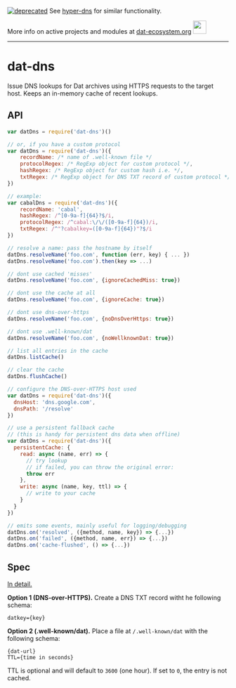 [![deprecated](http://badges.github.io/stability-badges/dist/deprecated.svg)](github.com/martinheidegger/hyper-dns) See [hyper-dns](github.com/martinheidegger/hyper-dns) for similar functionality. 

More info on active projects and modules at [dat-ecosystem.org](https://dat-ecosystem.org/) <img src="https://i.imgur.com/qZWlO1y.jpg" width="30" height="30" /> 

---

# dat-dns

Issue DNS lookups for Dat archives using HTTPS requests to the target host. Keeps an in-memory cache of recent lookups.

## API

```js
var datDns = require('dat-dns')()

// or, if you have a custom protocol
var datDns = require('dat-dns')({
    recordName: /* name of .well-known file */
    protocolRegex: /* RegExp object for custom protocol */,
    hashRegex: /* RegExp object for custom hash i.e. */,
    txtRegex: /* RegExp object for DNS TXT record of custom protocol */,
})

// example: 
var cabalDns = require('dat-dns')({
    recordName: 'cabal',
    hashRegex: /^[0-9a-f]{64}?$/i,
    protocolRegex: /^cabal:\/\/([0-9a-f]{64})/i,
    txtRegex: /^"?cabalkey=([0-9a-f]{64})"?$/i
})

// resolve a name: pass the hostname by itself
datDns.resolveName('foo.com', function (err, key) { ... })
datDns.resolveName('foo.com').then(key => ...)

// dont use cached 'misses'
datDns.resolveName('foo.com', {ignoreCachedMiss: true})

// dont use the cache at all
datDns.resolveName('foo.com', {ignoreCache: true})

// dont use dns-over-https
datDns.resolveName('foo.com', {noDnsOverHttps: true})

// dont use .well-known/dat
datDns.resolveName('foo.com', {noWellknownDat: true})

// list all entries in the cache
datDns.listCache()

// clear the cache
datDns.flushCache()

// configure the DNS-over-HTTPS host used
var datDns = require('dat-dns')({
  dnsHost: 'dns.google.com',
  dnsPath: '/resolve'
})

// use a persistent fallback cache
// (this is handy for persistent dns data when offline)
var datDns = require('dat-dns')({
  persistentCache: {
    read: async (name, err) => {
      // try lookup
      // if failed, you can throw the original error:
      throw err
    },
    write: async (name, key, ttl) => {
      // write to your cache
    }
  }
})

// emits some events, mainly useful for logging/debugging
datDns.on('resolved', ({method, name, key}) => {...})
datDns.on('failed', ({method, name, err}) => {...})
datDns.on('cache-flushed', () => {...})
```

## Spec

[In detail.](https://www.datprotocol.com/deps/0005-dns/)

**Option 1 (DNS-over-HTTPS).** Create a DNS TXT record witht he following schema:

```
datkey={key}
```

**Option 2 (.well-known/dat).** Place a file at `/.well-known/dat` with the following schema:

```
{dat-url}
TTL={time in seconds}
```

TTL is optional and will default to `3600` (one hour). If set to `0`, the entry is not cached.
